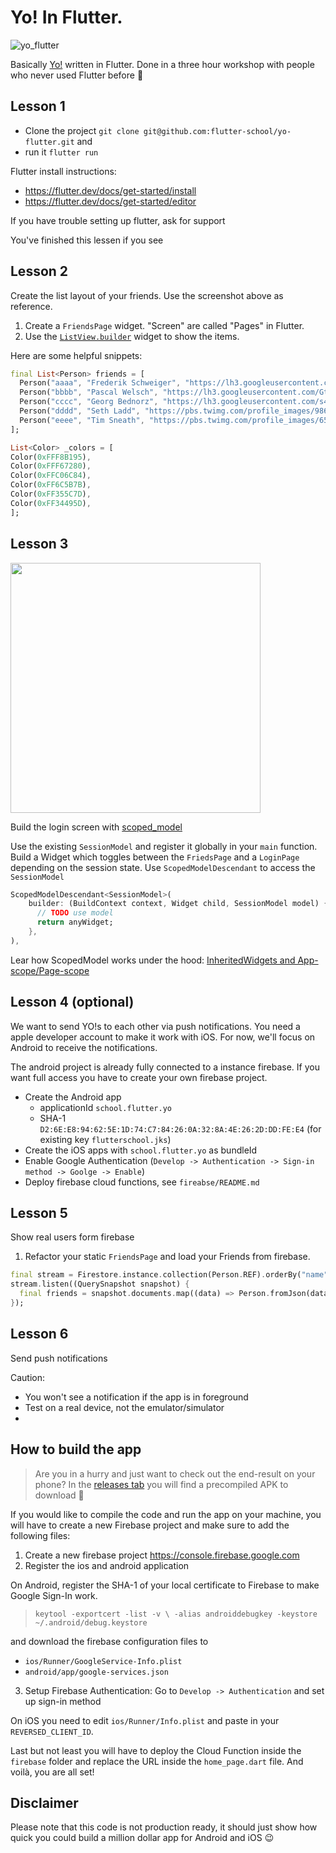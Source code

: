 # Yo! In Flutter.

![yo_flutter](https://user-images.githubusercontent.com/11478053/49794374-b1a1ce00-fd37-11e8-9364-9ec0efde9ca6.png)

Basically [Yo!](http://www.justyo.co/) written in Flutter. Done in a three hour workshop with people who never used Flutter before 🍻

## Lesson 1

- Clone the project `git clone git@github.com:flutter-school/yo-flutter.git` and 
- run it `flutter run`

Flutter install instructions: 
- https://flutter.dev/docs/get-started/install
- https://flutter.dev/docs/get-started/editor

If you have trouble setting up flutter, ask for support

You've finished this lessen if you see 

## Lesson 2

Create the list layout of your friends. Use the screenshot above as reference.

1. Create a `FriendsPage` widget. "Screen" are called "Pages" in Flutter.
2. Use the [`ListView.builder`](https://docs.flutter.io/flutter/widgets/ListView-class.html) widget to show the items. 

Here are some helpful snippets:
```dart
final List<Person> friends = [
  Person("aaaa", "Frederik Schweiger", "https://lh3.googleusercontent.com/HJalMgJTCQ_Tf3OJrYLrUEYDuY2hQ6vw16Nw9RexsoQyJtl3TaduDICztFsV3-OeGTQqnlOIZlwk9q0=s360-rw-no"),
  Person("bbbb", "Pascal Welsch", "https://lh3.googleusercontent.com/GtJbCj84PLL8BLTORq_9MDxTR-UUFxwjY7h9dQRZcRrhxQlizifGWE9fZf6hVtlHcx3YSATWhA7qO8M=s360-rw-no"),
  Person("cccc", "Georg Bednorz", "https://lh3.googleusercontent.com/s4jjTjRsseMEaHhGUYLehPvatrs5h-DDUI7TcJh5RZYUCk73Ggh60IGEXYcxhW795IikC-LN3E9y-1o=s360-rw-no"),
  Person("dddd", "Seth Ladd", "https://pbs.twimg.com/profile_images/986316447293952000/oZWVUWDs_400x400.jpg"),
  Person("eeee", "Tim Sneath", "https://pbs.twimg.com/profile_images/653618067084218368/XlQA-oRl_400x400.jpg"),
];

List<Color> _colors = [
Color(0xFFF8B195),
Color(0xFFF67280),
Color(0xFFC06C84),
Color(0xFF6C5B7B),
Color(0xFF355C7D),
Color(0xFF34495D),
];
```

## Lesson 3

<img height="400px" src="https://user-images.githubusercontent.com/1096485/54165147-c2a9ca80-445f-11e9-8e9e-c1956e17c9ed.png" ></img>

Build the login screen with [scoped_model](https://github.com/brianegan/scoped_model/)

Use the existing `SessionModel` and register it globally in your `main` function.
Build a Widget which toggles between the `FriedsPage` and a `LoginPage` depending on the session state.
Use `ScopedModelDescendant` to access the `SessionModel`

```dart
ScopedModelDescendant<SessionModel>(
    builder: (BuildContext context, Widget child, SessionModel model) {
      // TODO use model
      return anyWidget;
    },
),
```

Lear how ScopedModel works under the hood: [InheritedWidgets and App-scope/Page-scope](https://medium.com/@mehmetf_71205/inheriting-widgets-b7ac56dbbeb1)

## Lesson 4 (optional)

We want to send YO!s to each other via push notifications. 
You need a apple developer account to make it work with iOS.
For now, we'll focus on Android to receive the notifications.

The android project is already fully connected to a instance firebase. 
If you want full access you have to create your own firebase project.

- Create the Android app
    - applicationId `school.flutter.yo`
    - SHA-1 `D2:6E:E8:94:62:5E:1D:74:C7:84:26:0A:32:8A:4E:26:2D:DD:FE:E4` (for existing key `flutterschool.jks`)
- Create the iOS apps with `school.flutter.yo` as bundleId
- Enable Google Authentication (`Develop -> Authentication -> Sign-in method -> Goolge -> Enable`) 
- Deploy firebase cloud functions, see `fireabse/README.md`

## Lesson 5

Show real users form firebase

1. Refactor your static `FriendsPage` and load your Friends from firebase.
```dart
final stream = Firestore.instance.collection(Person.REF).orderBy("name").snapshots();
stream.listen((QuerySnapshot snapshot) {
  final friends = snapshot.documents.map((data) => Person.fromJson(data.data));
});
```

## Lesson 6

Send push notifications

Caution: 
- You won't see a notification if the app is in foreground
- Test on a real device, not the emulator/simulator
- 


## How to build the app

> Are you in a hurry and just want to check out the end-result on your phone? In the [releases tab](https://github.com/flschweiger/yo-flutter/releases/tag/1.0) you will find a precompiled APK to download 🚀

If you would like to compile the code and run the app on your machine, you will have to create a new Firebase project and make sure to add the following files:

1. Create a new firebase project https://console.firebase.google.com
2. Register the ios and android application 
   
On Android, register the SHA-1 of your local certificate to Firebase to make Google Sign-In work.
> `keytool -exportcert -list -v \
-alias androiddebugkey -keystore ~/.android/debug.keystore`

and download the firebase configuration files to
- `ios/Runner/GoogleService-Info.plist`
- `android/app/google-services.json`  

3. Setup Firebase Authentication: Go to `Develop -> Authentication` and set up sign-in method  

On iOS you need to edit `ios/Runner/Info.plist` and paste in your `REVERSED_CLIENT_ID`.

Last but not least you will have to deploy the Cloud Function inside the `firebase` folder and replace the URL inside the `home_page.dart` file. And voilà, you are all set!

## Disclaimer

Please note that this code is not production ready, it should just show how quick you could build a million dollar app for Android and iOS 😉
